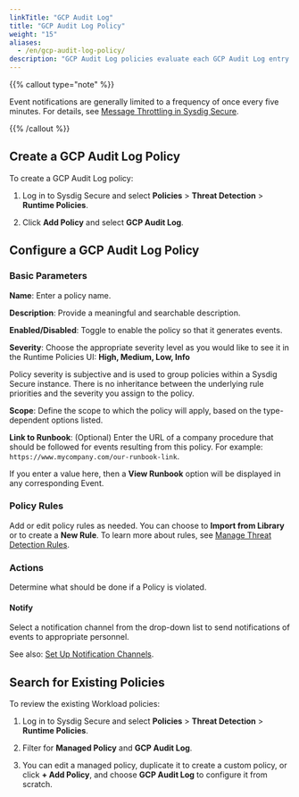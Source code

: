 ```yaml
---
linkTitle: "GCP Audit Log"
title: "GCP Audit Log Policy"
weight: "15"
aliases:
  - /en/gcp-audit-log-policy/
description: "GCP Audit Log policies evaluate each GCP Audit Log entry. You can edit them, duplicate to create a custom version, or create a new list matching policy from scratch. You can scope policies by Account ID or virtual private cloud (VPC)."
---
```


{{% callout type="note" %}}

Event notifications are generally limited to a frequency of once every five minutes. For details, see [Message Throttling in Sysdig Secure](/en/docs/administration/administration-settings/outbound-integrations/notifications-management/troubleshoot-notifications-channels/#message-throttling-in-sysdig-secure).

{{% /callout %}}

## Create a GCP Audit Log Policy

To create a GCP Audit Log policy:

1. Log in to Sysdig Secure and select **Policies** > **Threat Detection** > **Runtime Policies**.

2. Click **Add Policy** and select **GCP Audit Log**.

## Configure a GCP Audit Log Policy

### Basic Parameters

**Name**: Enter a policy name.

**Description**: Provide a meaningful and searchable description.

**Enabled/Disabled**: Toggle to enable the policy so that it generates events.

**Severity**: Choose the appropriate severity level as you would like to see it in the Runtime Policies UI: **High, Medium, Low, Info**

Policy severity is subjective and is used to group policies within a Sysdig Secure instance. There is no inheritance between the underlying rule priorities and the severity you assign to the policy.

**Scope**: Define the scope to which the policy will apply, based on the type-dependent options listed.

**Link to Runbook**: (Optional) Enter the URL of a company procedure that should be followed for events resulting from this policy. For example: `https://www.mycompany.com/our-runbook-link`.

If you enter a value here, then a **View Runbook** option will be displayed in any corresponding Event.

### Policy Rules

Add or edit policy rules as needed. You can choose to **Import from Library** or to create a **New Rule**. To learn more about rules, see [Manage Threat Detection Rules](/en/manage-rules).

### Actions

Determine what should be done if a Policy is violated. 

#### Notify

Select a notification channel from the drop-down list to send notifications of events to appropriate personnel.

See also: [Set Up Notification Channels](/en/docs/administration/administration-settings/notifications-management/set-up-notification-channels/#set-up-notification-channels).

## Search for Existing Policies

To review the existing Workload policies: 

1. Log in to Sysdig Secure and select **Policies** > **Threat Detection** > **Runtime Policies**.

2. Filter for **Managed Policy** and **GCP Audit Log**. 

3. You can edit a managed policy, duplicate it to create a custom policy, or click **+ Add Policy**, and choose **GCP Audit Log** to configure it from scratch.